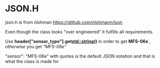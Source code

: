 # JSON.H

json.h is from nlohman
https://github.com/nlohmann/json

Even though the class looks "over engineered" it fulfills all requirements.

Use **header["sensor_type"].get<std::string>()** in order to get **MFS-06e** , *otherwise* you get *"MFS-06e"* 

"sensor": "MFS-06e" with quotes is the default JSON notation and that is what the class is made for
